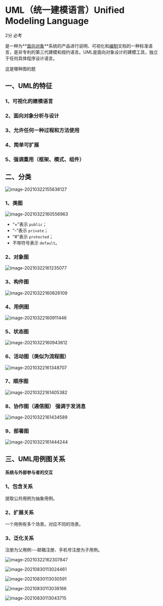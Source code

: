 # UML（统一建模语言）Unified Modeling Language

2分 必考

是一种为**[面向对象](https://baike.baidu.com/item/面向对象/2262089)**系统的产品进行说明、可视化和[编制](https://baike.baidu.com/item/编制/9907954)文档的一种标准语言，是非专利的第三代建模和规约语言。UML是面向对象设计的建模工具，独立于任何具体程序设计语言。

这是哪种图的题

## 一、UML的特征

### 1、可视化的**建模语言**

### 2、**面向对象**分析与设计

### 3、允许任何一种过程和方法使用

### 4、简单可扩展

### 5、强调重用（框架、模式、组件）

## 二、分类

![image-20210322155638127](../picture/image-20210322155638127.png)





###  1、类图

![image-20210322160556963](../picture/image-20210322160556963.png)



- “+”表示 `public`；
- “-”表示 `private`；
- “#”表示 `protected`；
- 不带符号表示 `default`。





### 2、对象图

![image-20210322161235077](../picture/image-20210322161235077.png)



### 3、构件图

![image-20210322160826109](../picture/image-20210322160826109.png)





### 4、用例图

![image-20210322160911446](../picture/image-20210322160911446.png)



### 5、状态图

![image-20210322160943612](../picture/image-20210322160943612.png)







### 6、活动图（类似为流程图）



![image-20210322161348707](../picture/image-20210322161348707.png)



### 7、顺序图

![image-20210322161405382](../picture/image-20210322161405382.png)





### 8、协作图（通信图） 强调于发消息

![image-20210322161434589](../picture/image-20210322161434589.png)

### 9、部署图





![image-20210322161444244](../picture/image-20210322161444244.png)









## 三、UML用例图关系

#### 系统与外部参与者的交互

### 1、包含关系

提取公共用例为抽象用例。

### 2、扩展关系

一个用例有多个场景。对应不同的场景。

### 3、泛化关系

注册为父用例---邮箱注册、手机号注册为子用例。



![image-20210322162307847](../picture/image-20210322162307847.png)













![image-20210830113024461](C:\Users\Administrator\AppData\Roaming\Typora\typora-user-images\image-20210830113024461.png)











![image-20210830113030591](C:\Users\Administrator\AppData\Roaming\Typora\typora-user-images\image-20210830113030591.png)





![image-20210830113038166](C:\Users\Administrator\AppData\Roaming\Typora\typora-user-images\image-20210830113038166.png)

![image-20210830113043715](C:\Users\Administrator\AppData\Roaming\Typora\typora-user-images\image-20210830113043715.png)
